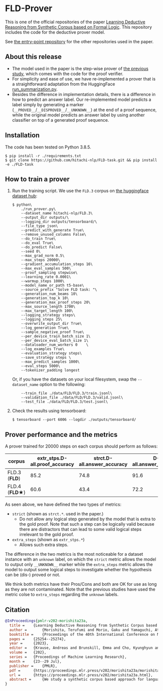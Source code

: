 # FLD-Prover
This is one of the official repositories of the paper [Learning Deductive Reasoning from Synthetic Corpus based on Formal Logic](https://proceedings.mlr.press/v202/morishita23a.html).
This repository includes the code for the deductive prover model.  

See [the entry-point repository](https://github.com/hitachi-nlp/FLD) for the other repositories used in the paper.

## About this release
* The model used in the paper is the step-wise prover of [the previous study](https://github.com/princeton-nlp/NLProofS), which comes with the code for the proof verifier.
* For simplicity and ease of use, we have re-implemented a prover that is a straightforward adaptation from the HuggingFace [run_summarization.py](https://github.com/huggingface/transformers/blob/main/examples/pytorch/summarization/run_summarization.py).
* Besides the difference in implementation details, there is a difference in how to predict an answer label. Our re-implemented model predicts a label simply by generating a marker (`__PROVED__`/`__DISPROVED__`/`__UNKNOWN__`) at the end of a proof sequence, while the original model predicts an answer label by using another classifier on top of a generated proof sequence.

## Installation
The code has been tested on Python 3.8.5.
```console
$ pip install -r ./requirements.txt
$ git clone https://github.com/hitachi-nlp/FLD-task.git && pip install -e ./FLD-task
```

## How to train a prover

1. Run the training script. We use the `FLD.3` corpus on [the huggingface dataset hub](https://huggingface.co/datasets/hitachi-nlp/FLD.3):

    ```console
    $ python\
        ./run_prover.py\
        --dataset_name hitachi-nlp/FLD.3\
        --output_dir outputs/\
        --logging_dir outputs/tensorboard/\
        --file_type json\
        --predict_with_generate True\
        --remove_unused_columns False\
        --do_train True\
        --do_eval True\
        --do_predict False\
        --seed 0\
        --max_grad_norm 0.5\
        --max_steps 20000\
        --gradient_accumulation_steps 16\
        --max_eval_samples 500\
        --proof_sampling stepwise\
        --learning_rate 0.0001\
        --warmup_steps 1000\
        --model_name_or_path t5-base\
        --source_prefix "Solve FLD task: "\
        --generation_num_beams 10\
        --generation_top_k 10\
        --generation_max_proof_steps 20\
        --max_source_length 1700\
        --max_target_length 100\
        --logging_strategy steps\
        --logging_steps 25\
        --overwrite_output_dir True\
        --log_generation True\
        --sample_negative_proof True\
        --per_device_train_batch_size 1\
        --per_device_eval_batch_size 1\
        --dataloader_num_workers 0    \
        --log_examples True\
        --evaluation_strategy steps\
        --save_strategy steps \
        --max_predict_samples 1000\
        --eval_steps 5000\
        --tokenizer_padding longest
    ```

    Or, if you have the datasets on your local filesystem, swap the `--dataset_name` option to the following:

    ```console
        --train_file ./data/FLD/FLD.3/train.jsonl\
        --validation_file ./data/FLD/FLD.3/valid.jsonl\
        --test_file ./data/FLD/FLD.3/test.jsonl\
    ```


1. Check the results using tensorboard:

    ```console
    $ tensorboard --port 6006 --logdir ./outputs/tensorboard/
    ```

## Prover performance and the metrics
A prover trained for 20000 steps on each corpus should perform as follows:

| corpus           | extr_stps.D-all.proof_accuracy | strct.D-all.answer_accuracy | D-all.answer_accuracy |
|------------------|--------------------------------|-----------------------------|-----------------------|
| FLD.3 (**FLD**)  | 85.2                           | 74.8                        | 91.6                  |
| FLD.4 (**FLD★**) | 60.6                           |43.4                        | 72.2                  |

As seen above, we have defined the two types of metrics:
* `strict` (shown as `strct.*`. used in the paper.)
    * Do not allow any logical step generated by the model that is extra to the gold proof. Note that such a step can be logically valid because there are distractors that can lead to some valid logical steps irrelevant to the gold proof.
* `extra_steps` (shown as `extr_stps.*`)
    * Allows such extra steps.

The difference in the two metrics is the most noticeable for a dataset instance with an `unknown` label, on which the `strict` metric allows the model to output only `__UNKNOWN__` marker while the `extra_steps` metric allows the model to output some logical steps to investigate whether the hypothesis can be (dis-) proved or not.

We think both metrics have their Pros/Cons and both are OK for use as long as they are not contaminated.
Note that the previous studies have used the metric colse to `extra_steps` regarding the `unknown` labels.

## Citation
```bibtex
@InProceedings{pmlr-v202-morishita23a,
  title = 	 {Learning Deductive Reasoning from Synthetic Corpus based on Formal Logic},
  author =       {Morishita, Terufumi and Morio, Gaku and Yamaguchi, Atsuki and Sogawa, Yasuhiro},
  booktitle = 	 {Proceedings of the 40th International Conference on Machine Learning},
  pages = 	 {25254--25274},
  year = 	 {2023},
  editor = 	 {Krause, Andreas and Brunskill, Emma and Cho, Kyunghyun and Engelhardt, Barbara and Sabato, Sivan and Scarlett, Jonathan},
  volume = 	 {202},
  series = 	 {Proceedings of Machine Learning Research},
  month = 	 {23--29 Jul},
  publisher =    {PMLR},
  pdf = 	 {https://proceedings.mlr.press/v202/morishita23a/morishita23a.pdf},
  url = 	 {https://proceedings.mlr.press/v202/morishita23a.html},
  abstract = 	 {We study a synthetic corpus based approach for language models (LMs) to acquire logical deductive reasoning ability. The previous studies generated deduction examples using specific sets of deduction rules. However, these rules were limited or otherwise arbitrary. This can limit the generalizability of acquired deductive reasoning ability. We rethink this and adopt a well-grounded set of deduction rules based on formal logic theory, which can derive any other deduction rules when combined in a multistep way. We empirically verify that LMs trained on the proposed corpora, which we name $\textbf{FLD}$ ($\textbf{F}$ormal $\textbf{L}$ogic $\textbf{D}$eduction), acquire more generalizable deductive reasoning ability. Furthermore, we identify the aspects of deductive reasoning ability on which deduction corpora can enhance LMs and those on which they cannot. Finally, on the basis of these results, we discuss the future directions for applying deduction corpora or other approaches for each aspect. We release the code, data, and models.}
}
```

